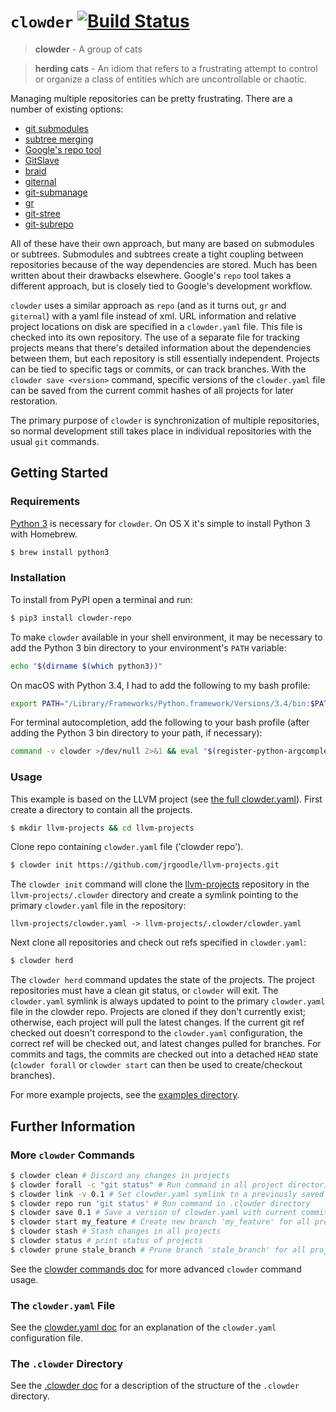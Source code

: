 # `clowder` [![Build Status](https://travis-ci.org/JrGoodle/clowder.svg)](https://travis-ci.org/JrGoodle/clowder)

> **clowder** - A group of cats

> **herding cats** - An idiom that refers to a frustrating attempt to control or organize a class of entities which are uncontrollable or chaotic.

Managing multiple repositories can be pretty frustrating. There are a number of existing options:

- [git submodules](https://git-scm.com/book/en/v2/Git-Tools-Submodules)
- [subtree merging](https://git-scm.com/book/en/v1/Git-Tools-Subtree-Merging)
- [Google's repo tool](https://code.google.com/p/git-repo/)
- [GitSlave](http://gitslave.sourceforge.net)
- [braid](https://github.com/cristibalan/braid)
- [giternal](https://github.com/patmaddox/giternal)
- [git-submanage](https://github.com/idbrii/git-submanage)
- [gr](https://github.com/mixu/gr)
- [git-stree](https://github.com/tdd/git-stree)
- [git-subrepo](https://github.com/ingydotnet/git-subrepo)

All of these have their own approach, but many are based on submodules or subtrees. Submodules and subtrees create a tight coupling between repositories because of the way dependencies are stored. Much has been written about their drawbacks elsewhere. Google's `repo` tool takes a different approach, but is closely tied to Google's development workflow.

`clowder` uses a similar approach as `repo` (and as it turns out, `gr` and `giternal`) with a yaml file instead of xml. URL information and relative project locations on disk are specified in a `clowder.yaml` file. This file is checked into its own repository. The use of a separate file for tracking projects means that there's detailed information about the dependencies between them, but each repository is still essentially independent. Projects can be tied to specific tags or commits, or can track branches. With the `clowder save <version>` command, specific versions of the `clowder.yaml` file can be saved from the current commit hashes of all projects for later restoration.

The primary purpose of `clowder` is synchronization of multiple repositories, so normal development still takes place in individual repositories with the usual `git` commands.

## Getting Started

### Requirements

[Python 3](https://www.python.org/downloads/) is necessary for `clowder`. On OS X it's simple to install Python 3 with Homebrew.

```bash
$ brew install python3
```

### Installation

To install from PyPI open a terminal and run:

```bash
$ pip3 install clowder-repo
```

To make `clowder` available in your shell environment, it may be necessary to add the Python 3 bin directory to your environment's `PATH` variable:

```bash
echo "$(dirname $(which python3))"
```

On macOS with Python 3.4, I had to add the following to my bash profile:

```bash
export PATH="/Library/Frameworks/Python.framework/Versions/3.4/bin:$PATH"
```

For terminal autocompletion, add the following to your bash profile (after adding the Python 3 bin directory to your path, if necessary):

```bash
command -v clowder >/dev/null 2>&1 && eval "$(register-python-argcomplete clowder)"
```

### Usage

This example is based on the LLVM project (see [the full clowder.yaml](https://github.com/JrGoodle/llvm-projects/blob/master/clowder.yaml)). First create a directory to contain all the projects.

```bash
$ mkdir llvm-projects && cd llvm-projects
```

Clone repo containing `clowder.yaml` file ('clowder repo').

```bash
$ clowder init https://github.com/jrgoodle/llvm-projects.git
```

The `clowder init` command will clone the [llvm-projects](https://github.com/jrgoodle/llvm-projects.git) repository in the `llvm-projects/.clowder` directory and create a symlink pointing to the primary `clowder.yaml` file in the repository:

```
llvm-projects/clowder.yaml -> llvm-projects/.clowder/clowder.yaml
```

Next clone all repositories and check out refs specified in `clowder.yaml`:

```bash
$ clowder herd
```

The `clowder herd` command updates the state of the projects. The project repositories must have a clean git status, or `clowder` will exit. The `clowder.yaml` symlink is always updated to point to the primary `clowder.yaml` file in the clowder repo. Projects are cloned if they don't currently exist; otherwise, each project will pull the latest changes. If the current git ref checked out doesn't correspond to the `clowder.yaml` configuration, the correct ref will be checked out, and latest changes pulled for branches. For commits and tags, the commits are checked out into a detached `HEAD` state (`clowder forall` or `clowder start` can then be used to create/checkout branches).

For more example projects, see the [examples directory](https://github.com/JrGoodle/clowder/tree/master/examples).

## Further Information

### More `clowder` Commands

```bash
$ clowder clean # Discard any changes in projects
$ clowder forall -c "git status" # Run command in all project directories
$ clowder link -v 0.1 # Set clowder.yaml symlink to a previously saved version
$ clowder repo run 'git status' # Run command in .clowder directory
$ clowder save 0.1 # Save a version of clowder.yaml with current commit sha's
$ clowder start my_feature # Create new branch 'my_feature' for all projects
$ clowder stash # Stash changes in all projects
$ clowder status # print status of projects
$ clowder prune stale_branch # Prune branch 'stale_branch' for all projects
```

See the [clowder commands doc](https://github.com/JrGoodle/clowder/blob/master/docs/commands.md)
for more advanced `clowder` command usage.

### The `clowder.yaml` File

See the [clowder.yaml doc](https://github.com/JrGoodle/clowder/blob/master/docs/clowder_yaml.md)
for an explanation of the `clowder.yaml` configuration file.

### The `.clowder` Directory

See the [.clowder doc](https://github.com/JrGoodle/clowder/blob/master/docs/dot_clowder_dir.md)
for a description of the structure of the `.clowder` directory.
